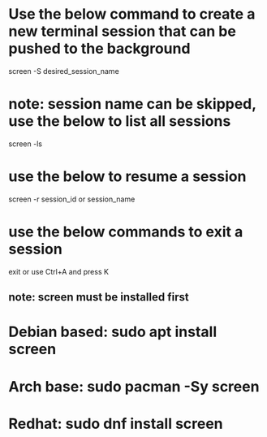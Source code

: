 # Use the below command to create a new terminal session that can be pushed to the background #

screen -S desired_session_name

# note: session name can be skipped, use the below to list all sessions

screen -ls

# use the below to resume a session

screen -r session_id or session_name

# use the below commands to exit a session #

exit or use Ctrl+A and press K

## note: screen must be installed first ##

# Debian based: sudo apt install screen
# Arch base: sudo pacman -Sy screen
# Redhat: sudo dnf install screen
